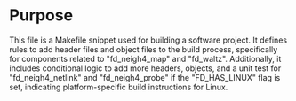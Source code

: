 # Purpose
This file is a Makefile snippet used for building a software project. It defines rules to add header files and object files to the build process, specifically for components related to "fd_neigh4_map" and "fd_waltz". Additionally, it includes conditional logic to add more headers, objects, and a unit test for "fd_neigh4_netlink" and "fd_neigh4_probe" if the "FD_HAS_LINUX" flag is set, indicating platform-specific build instructions for Linux.
